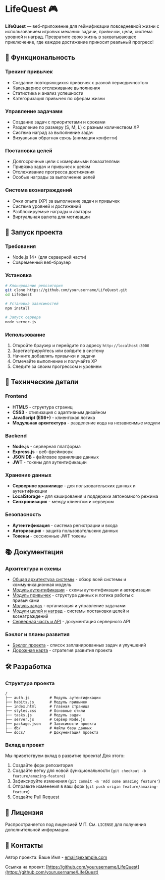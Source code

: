 # LifeQuest 🎮

**LifeQuest** — веб-приложение для геймификации повседневной жизни с использованием игровых механик: задачи, привычки, цели, система уровней и наград. Превратите свою жизнь в захватывающее приключение, где каждое достижение приносит реальный прогресс!

## 🌟 Функциональность

### Трекинг привычек
- Создание повторяющихся привычек с разной периодичностью
- Календарное отслеживание выполнения
- Статистика и анализ успешности
- Категоризация привычек по сферам жизни

### Управление задачами
- Создание задач с приоритетами и сроками
- Разделение по размеру (S, M, L) с разным количеством XP
- Система наград за выполнение задач
- Визуальная обратная связь (анимация конфетти)

### Постановка целей
- Долгосрочные цели с измеримыми показателями
- Привязка задач и привычек к целям
- Отслеживание прогресса достижения
- Особые награды за выполнение целей

### Система вознаграждений
- Очки опыта (XP) за выполнение задач и привычек
- Система уровней и достижений
- Разблокируемые награды и аватары
- Виртуальная валюта для мотивации

## 🚀 Запуск проекта

### Требования
- Node.js 14+ (для серверной части)
- Современный веб-браузер

### Установка
```bash
# Клонирование репозитория
git clone https://github.com/yourusername/LifeQuest.git
cd LifeQuest

# Установка зависимостей
npm install

# Запуск сервера
node server.js
```

### Использование
1. Откройте браузер и перейдите по адресу `http://localhost:3000`
2. Зарегистрируйтесь или войдите в систему
3. Начните добавлять привычки и задачи
4. Отмечайте выполнение и получайте XP
5. Следите за своим прогрессом и уровнем

## 🔧 Технические детали

### Frontend
- **HTML5** - структура страниц
- **CSS3** - стилизация с адаптивным дизайном
- **JavaScript (ES6+)** - клиентская логика
- **Модульная архитектура** - разделение кода на независимые модули

### Backend
- **Node.js** - серверная платформа
- **Express.js** - веб-фреймворк
- **JSON DB** - файловое хранилище данных
- **JWT** - токены для аутентификации

### Хранение данных
- **Серверное хранилище** - для пользовательских данных и аутентификации
- **LocalStorage** - для кэширования и поддержки автономного режима
- **Синхронизация** - между клиентом и сервером

### Безопасность
- **Аутентификация** - система регистрации и входа
- **Авторизация** - защита пользовательских данных
- **Токены** - сессионные JWT токены

## 📚 Документация

### Архитектура и схемы
- [Общая архитектура системы](./docs/system-architecture.md) - обзор всей системы и коммуникационная модель
- [Модуль аутентификации](./docs/authentication-flow.md) - схемы аутентификации и авторизации
- [Модуль привычек](./docs/habits-module.md) - структура данных и логика работы с привычками
- [Модуль задач](./docs/tasks-module.md) - организация и управление задачами
- [Модули целей и наград](./docs/goals-rewards-modules.md) - системы постановки целей и вознаграждений
- [Серверная часть и API](./docs/server-api.md) - документация серверного API

### Бэклог и планы развития
- [Бэклог проекта](./docs/backlog.md) - список запланированных задач и улучшений
- [Дорожная карта](./docs/roadmap.md) - стратегия развития проекта

## 🛠 Разработка

### Структура проекта
```
/
├── auth.js         # Модуль аутентификации
├── habits.js       # Модуль привычек
├── index.html      # Главная страница
├── styles.css      # Основные стили
├── tasks.js        # Модуль задач
├── server.js       # Сервер Node.js
├── package.json    # Зависимости проекта
├── db/             # Файлы базы данных
└── docs/           # Документация проекта
```

### Вклад в проект
Мы приветствуем вклад в развитие проекта! Для этого:
1. Создайте форк репозитория
2. Создайте ветку для новой функциональности (`git checkout -b feature/amazing-feature`)
3. Зафиксируйте изменения (`git commit -m 'Add some amazing feature'`)
4. Отправьте изменения в ваш форк (`git push origin feature/amazing-feature`)
5. Создайте Pull Request

## 📝 Лицензия

Распространяется под лицензией MIT. См. `LICENSE` для получения дополнительной информации.

## 📧 Контакты

Автор проекта: Ваше Имя - email@example.com

Ссылка на проект: [https://github.com/yourusername/LifeQuest](https://github.com/yourusername/LifeQuest)
